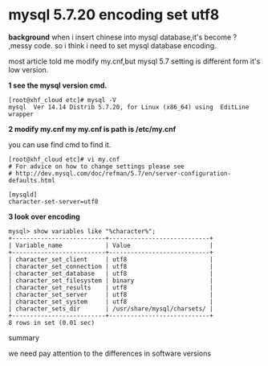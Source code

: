 
# mysql 5.7.20 encoding set  utf8

**background**
when i insert chinese into mysql database,it's become ? ,messy code. so i think i need to set mysql database encoding.

most article told me modify my.cnf,but mysql 5.7 setting is different form it's low version.

**1 see the mysql version cmd.**

```
[root@xhf_cloud etc]# mysql -V
mysql  Ver 14.14 Distrib 5.7.20, for Linux (x86_64) using  EditLine wrapper
```
**2 modify my.cnf
my my.cnf is path is /etc/my.cnf**

you can use find cmd to find it.

```
[root@xhf_cloud etc]# vi my.cnf
# For advice on how to change settings please see
# http://dev.mysql.com/doc/refman/5.7/en/server-configuration-defaults.html

[mysqld]
character-set-server=utf8
```

**3 look over encoding**
```
mysql> show variables like "%character%";
+--------------------------+----------------------------+
| Variable_name            | Value                      |
+--------------------------+----------------------------+
| character_set_client     | utf8                       |
| character_set_connection | utf8                       |
| character_set_database   | utf8                       |
| character_set_filesystem | binary                     |
| character_set_results    | utf8                       |
| character_set_server     | utf8                       |
| character_set_system     | utf8                       |
| character_sets_dir       | /usr/share/mysql/charsets/ |
+--------------------------+----------------------------+
8 rows in set (0.01 sec)
```
summary


we need pay attention to  the differences in software versions
